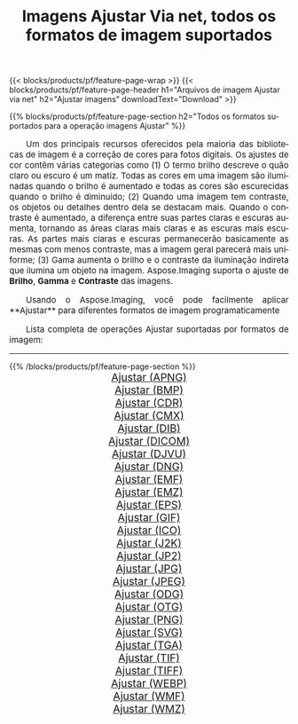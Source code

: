 ﻿---
title: Imagens Ajustar Via net, todos os formatos de imagem suportados 
weight: 3920
url: /pt/net/adjust/ 
lang: pt
langdirlevel: 2
locales: zh-hans,ja,it,ru,de,es,fr,nl,id,lt,pl,pt,vi,tr,ko,zh-hant,ar,hi,th,sv,cs,uk,he
description: Usando Aspose.Imaging, você pode facilmente imagens Ajustar Via net
---

{{< blocks/products/pf/feature-page-wrap >}}
{{< blocks/products/pf/feature-page-header h1="Arquivos de imagem Ajustar via net" h2="Ajustar imagens" downloadText="Download" >}}


{{% blocks/products/pf/feature-page-section  h2="Todos os formatos suportados para a operação imagens Ajustar" %}}
<p align="justify" style="text-indent:2em;font-size:15px;">
Um dos principais recursos oferecidos pela maioria das bibliotecas de imagem é a correção de cores para fotos digitais. Os ajustes de cor contêm várias categorias como (1) O termo brilho descreve o quão claro ou escuro é um matiz. Todas as cores em uma imagem são iluminadas quando o brilho é aumentado e todas as cores são escurecidas quando o brilho é diminuído; (2) Quando uma imagem tem contraste, os objetos ou detalhes dentro dela se destacam mais. Quando o contraste é aumentado, a diferença entre suas partes claras e escuras aumenta, tornando as áreas claras mais claras e as escuras mais escuras. As partes mais claras e escuras permanecerão basicamente as mesmas com menos contraste, mas a imagem geral parecerá mais uniforme; (3) Gama aumenta o brilho e o contraste da iluminação indireta que ilumina um objeto na imagem. Aspose.Imaging suporta o ajuste de <b>Brilho</b>, <b>Gamma</b> e <b>Contraste</b> das imagens.
</p>
<p align="justify" style="text-indent:2em;font-size:15px;">
Usando o Aspose.Imaging, você pode facilmente aplicar **Ajustar** para diferentes formatos de imagem programaticamente
</p>
<p align="justify" style="text-indent:2em;font-size:15px;">
Lista completa de operações Ajustar suportadas por formatos de imagem:
</p>
<hr/>
{{% /blocks/products/pf/feature-page-section %}}
<div class="container-fluid productfamilypage bg-gray">
    <div class="convertypes bg-gray agp-content section">
        <div class="container">
		<div class="row other-converters" style="gap: 10px;font-size: 19px;text-align:center;">
		    <div class='col-md-2 other-converter remove-lp remove-rp'><a href="/imaging/pt/net/adjust/apng/" style="padding:15px;">Ajustar (APNG)</a></div><div class='col-md-2 other-converter remove-lp remove-rp'><a href="/imaging/pt/net/adjust/bmp/" style="padding:15px;">Ajustar (BMP)</a></div><div class='col-md-2 other-converter remove-lp remove-rp'><a href="/imaging/pt/net/adjust/cdr/" style="padding:15px;">Ajustar (CDR)</a></div><div class='col-md-2 other-converter remove-lp remove-rp'><a href="/imaging/pt/net/adjust/cmx/" style="padding:15px;">Ajustar (CMX)</a></div><div class='col-md-2 other-converter remove-lp remove-rp'><a href="/imaging/pt/net/adjust/dib/" style="padding:15px;">Ajustar (DIB)</a></div><div class='col-md-2 other-converter remove-lp remove-rp'><a href="/imaging/pt/net/adjust/dicom/" style="padding:15px;">Ajustar (DICOM)</a></div><div class='col-md-2 other-converter remove-lp remove-rp'><a href="/imaging/pt/net/adjust/djvu/" style="padding:15px;">Ajustar (DJVU)</a></div><div class='col-md-2 other-converter remove-lp remove-rp'><a href="/imaging/pt/net/adjust/dng/" style="padding:15px;">Ajustar (DNG)</a></div><div class='col-md-2 other-converter remove-lp remove-rp'><a href="/imaging/pt/net/adjust/emf/" style="padding:15px;">Ajustar (EMF)</a></div><div class='col-md-2 other-converter remove-lp remove-rp'><a href="/imaging/pt/net/adjust/emz/" style="padding:15px;">Ajustar (EMZ)</a></div><div class='col-md-2 other-converter remove-lp remove-rp'><a href="/imaging/pt/net/adjust/eps/" style="padding:15px;">Ajustar (EPS)</a></div><div class='col-md-2 other-converter remove-lp remove-rp'><a href="/imaging/pt/net/adjust/gif/" style="padding:15px;">Ajustar (GIF)</a></div><div class='col-md-2 other-converter remove-lp remove-rp'><a href="/imaging/pt/net/adjust/ico/" style="padding:15px;">Ajustar (ICO)</a></div><div class='col-md-2 other-converter remove-lp remove-rp'><a href="/imaging/pt/net/adjust/j2k/" style="padding:15px;">Ajustar (J2K)</a></div><div class='col-md-2 other-converter remove-lp remove-rp'><a href="/imaging/pt/net/adjust/jp2/" style="padding:15px;">Ajustar (JP2)</a></div><div class='col-md-2 other-converter remove-lp remove-rp'><a href="/imaging/pt/net/adjust/jpg/" style="padding:15px;">Ajustar (JPG)</a></div><div class='col-md-2 other-converter remove-lp remove-rp'><a href="/imaging/pt/net/adjust/jpeg/" style="padding:15px;">Ajustar (JPEG)</a></div><div class='col-md-2 other-converter remove-lp remove-rp'><a href="/imaging/pt/net/adjust/odg/" style="padding:15px;">Ajustar (ODG)</a></div><div class='col-md-2 other-converter remove-lp remove-rp'><a href="/imaging/pt/net/adjust/otg/" style="padding:15px;">Ajustar (OTG)</a></div><div class='col-md-2 other-converter remove-lp remove-rp'><a href="/imaging/pt/net/adjust/png/" style="padding:15px;">Ajustar (PNG)</a></div><div class='col-md-2 other-converter remove-lp remove-rp'><a href="/imaging/pt/net/adjust/svg/" style="padding:15px;">Ajustar (SVG)</a></div><div class='col-md-2 other-converter remove-lp remove-rp'><a href="/imaging/pt/net/adjust/tga/" style="padding:15px;">Ajustar (TGA)</a></div><div class='col-md-2 other-converter remove-lp remove-rp'><a href="/imaging/pt/net/adjust/tif/" style="padding:15px;">Ajustar (TIF)</a></div><div class='col-md-2 other-converter remove-lp remove-rp'><a href="/imaging/pt/net/adjust/tiff/" style="padding:15px;">Ajustar (TIFF)</a></div><div class='col-md-2 other-converter remove-lp remove-rp'><a href="/imaging/pt/net/adjust/webp/" style="padding:15px;">Ajustar (WEBP)</a></div><div class='col-md-2 other-converter remove-lp remove-rp'><a href="/imaging/pt/net/adjust/wmf/" style="padding:15px;">Ajustar (WMF)</a></div><div class='col-md-2 other-converter remove-lp remove-rp'><a href="/imaging/pt/net/adjust/wmz/" style="padding:15px;">Ajustar (WMZ)</a></div>
                </div>
        </div>
    </div>
</div>
<br/>
